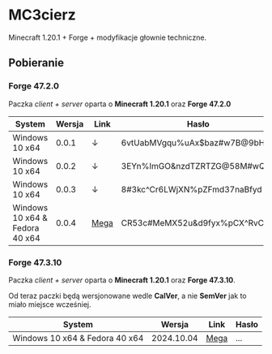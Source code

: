 # MC3cierz

Minecraft 1.20.1 + Forge + modyfikacje głownie techniczne.



## Pobieranie

###  Forge 47.2.0

Paczka _client + server_ oparta o **Minecraft 1.20.1** oraz **Forge 47.2.0**

| System                         | Wersja | Link                                                         | Hasło                        |
| ------------------------------ | ------ | ------------------------------------------------------------ | ---------------------------- |
| Windows 10 x64                 | 0.0.1  | ↓                                                            | 6vtUabMVgqu%uAx$baz#w7B@9bHb |
| Windows 10 x64                 | 0.0.2  | ↓                                                            | 3EYn%ImGO&nzdTZRTZG@58M#wQF4 |
| Windows 10 x64                 | 0.0.3  | ↓                                                            | 8#3kc^Cr6LWjXN%pZFmd37naBfyd |
| Windows 10 x64 & Fedora 40 x64 | 0.0.4  | [Mega](https://mega.nz/folder/0dlEHQxD#XlV8UWwhdrhRl9CNyrREvg) | CR53c#MeMX52u&d9fyx%pCX^RvCH |

### Forge 47.3.10

Paczka _client + server_ oparta o **Minecraft 1.20.1** oraz **Forge 47.3.10**.

Od teraz paczki będą wersjonowane wedle **CalVer**, a nie **SemVer** jak to miało miejsce wcześniej.

| System                         | Wersja     | Link                                                         | Hasło |
| ------------------------------ | ---------- | ------------------------------------------------------------ | ----- |
| Windows 10 x64 & Fedora 40 x64 | 2024.10.04 | [Mega](https://mega.nz/folder/0dlEHQxD#XlV8UWwhdrhRl9CNyrREvg) | ...   |

